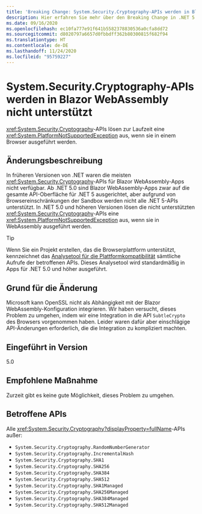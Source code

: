 ```yaml
---
title: 'Breaking Change: System.Security.Cryptography-APIs werden in Blazor WebAssembly nicht unterstützt'
description: Hier erfahren Sie mehr über den Breaking Change in .NET 5.0, durch den Kryptografie-APIs eine Ausnahme auslösen, wenn sie in einem Browser ausgeführt werden.
ms.date: 09/16/2020
ms.openlocfilehash: ec10fa777e91f641b5582378830536a0cfa8dd72
ms.sourcegitcommit: d8020797a6657d0fbbdff362b80300815f682f94
ms.translationtype: HT
ms.contentlocale: de-DE
ms.lasthandoff: 11/24/2020
ms.locfileid: "95759227"
---
```

# <a name="systemsecuritycryptography-apis-not-supported-on-blazor-webassembly"></a>System.Security.Cryptography-APIs werden in Blazor WebAssembly nicht unterstützt

<xref:System.Security.Cryptography>-APIs lösen zur Laufzeit eine <xref:System.PlatformNotSupportedException> aus, wenn sie in einem Browser ausgeführt werden.

## <a name="change-description"></a>Änderungsbeschreibung

In früheren Versionen von .NET waren die meisten <xref:System.Security.Cryptography>-APIs für Blazor WebAssembly-Apps nicht verfügbar. Ab .NET 5.0 sind Blazor WebAssembly-Apps zwar auf die gesamte API-Oberfläche für .NET 5 ausgerichtet, aber aufgrund von Browsereinschränkungen der Sandbox werden nicht alle .NET 5-APIs unterstützt. In .NET 5.0 und höheren Versionen lösen die nicht unterstützten <xref:System.Security.Cryptography>-APIs eine <xref:System.PlatformNotSupportedException> aus, wenn sie in WebAssembly ausgeführt werden.

> [!TIP]
> Wenn Sie ein Projekt erstellen, das die Browserplattform unterstützt, kennzeichnet das [Analysetool für die Plattformkompatibilität](../../code-analysis/5.0/ca1416-platform-compatibility-analyzer.md) sämtliche Aufrufe der betroffenen APIs. Dieses Analysetool wird standardmäßig in Apps für .NET 5.0 und höher ausgeführt.

## <a name="reason-for-change"></a>Grund für die Änderung

Microsoft kann OpenSSL nicht als Abhängigkeit mit der Blazor WebAssembly-Konfiguration integrieren. Wir haben versucht, dieses Problem zu umgehen, indem wir eine Integration in die API `SubtleCrypto` des Browsers vorgenommen haben. Leider waren dafür aber einschlägige API-Änderungen erforderlich, die die Integration zu kompliziert machten.

## <a name="version-introduced"></a>Eingeführt in Version

5.0

## <a name="recommended-action"></a>Empfohlene Maßnahme

Zurzeit gibt es keine gute Möglichkeit, dieses Problem zu umgehen.

## <a name="affected-apis"></a>Betroffene APIs

Alle <xref:System.Security.Cryptography?displayProperty=fullName>-APIs außer:

- `System.Security.Cryptography.RandomNumberGenerator`
- `System.Security.Cryptography.IncrementalHash`
- `System.Security.Cryptography.SHA1`
- `System.Security.Cryptography.SHA256`
- `System.Security.Cryptography.SHA384`
- `System.Security.Cryptography.SHA512`
- `System.Security.Cryptography.SHA1Managed`
- `System.Security.Cryptography.SHA256Managed`
- `System.Security.Cryptography.SHA384Managed`
- `System.Security.Cryptography.SHA512Managed`

<!--

### Affected APIs

- `T:System.Security.Cryptography`

### Category

- ASP.NET Core
- Cryptography

-->
